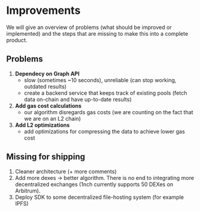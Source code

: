 # Improvements
We will give an overview of problems (what should be improved or implemented) and the steps that are missing to make this into a complete product.

## Problems
1. **Dependecy on Graph API**
    - slow (sometimes ~10 seconds), unreliable (can stop working, outdated results)
    - create a backend service that keeps track of existing pools (fetch data on-chain and have up-to-date results)
2. **Add gas cost calculations**
    - our algorithm disregards gas costs (we are counting on the fact that we are on an L2 chain)
3. **Add L2 optimizations**
    - add optimizations for compressing the data to achieve lower gas cost

## Missing for shipping
1. Cleaner architecture (+ more comments)
2. Add more dexes -> better algorithm. There is no end to integrating more decentralized exchanges (1nch currently supports 50 DEXes on Arbitrum).
3. Deploy SDK to some decentralized file-hosting system (for example IPFS)
